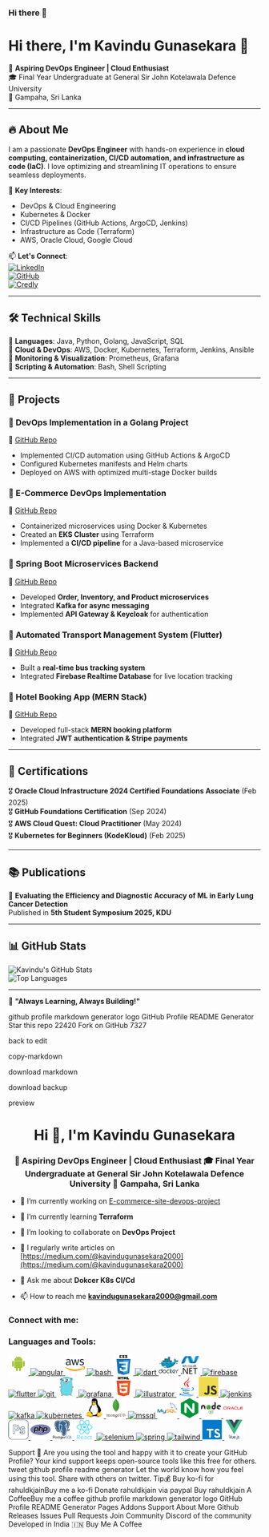 ### Hi there 👋


# Hi there, I'm Kavindu Gunasekara 👋  

🚀 **Aspiring DevOps Engineer | Cloud Enthusiast**  
🎓 Final Year Undergraduate at General Sir John Kotelawala Defence University  
📍 Gampaha, Sri Lanka  

---

## 🔥 About Me  
I am a passionate **DevOps Engineer** with hands-on experience in **cloud computing, containerization, CI/CD automation, and infrastructure as code (IaC)**. I love optimizing and streamlining IT operations to ensure seamless deployments.  

📌 **Key Interests**:  
- DevOps & Cloud Engineering  
- Kubernetes & Docker  
- CI/CD Pipelines (GitHub Actions, ArgoCD, Jenkins)  
- Infrastructure as Code (Terraform)  
- AWS, Oracle Cloud, Google Cloud  

📫 **Let's Connect**:  
[![LinkedIn](https://img.shields.io/badge/LinkedIn-Connect-blue?logo=linkedin)](https://www.linkedin.com/in/kavindu-gunasekara-198b85282)  
[![GitHub](https://img.shields.io/badge/GitHub-Follow-black?logo=github)](https://github.com/kavinduGunasekara)  
[![Credly](https://img.shields.io/badge/Credly-Certifications-orange?logo=credly)](https://www.credly.com/users/kavindu-gunasekara)  

---

## 🛠️ Technical Skills  
🔹 **Languages**: Java, Python, Golang, JavaScript, SQL  
🔹 **Cloud & DevOps**: AWS, Docker, Kubernetes, Terraform, Jenkins, Ansible  
🔹 **Monitoring & Visualization**: Prometheus, Grafana  
🔹 **Scripting & Automation**: Bash, Shell Scripting  

---

## 🚀 Projects  
### 🔹 DevOps Implementation in a Golang Project  
🔗 [GitHub Repo](https://github.com/kavinduGunasekara/go-web-app)  
- Implemented CI/CD automation using GitHub Actions & ArgoCD  
- Configured Kubernetes manifests and Helm charts  
- Deployed on AWS with optimized multi-stage Docker builds  

### 🔹 E-Commerce DevOps Implementation  
🔗 [GitHub Repo](https://github.com/kavinduGunasekara/E-commerce-site--devops-project)  
- Containerized microservices using Docker & Kubernetes  
- Created an **EKS Cluster** using Terraform  
- Implemented a **CI/CD pipeline** for a Java-based microservice  

### 🔹 Spring Boot Microservices Backend  
🔗 [GitHub Repo](https://github.com/kavinduGunasekara/Java-Spring-Boot-with-Microservices-application-)  
- Developed **Order, Inventory, and Product microservices**  
- Integrated **Kafka for async messaging**  
- Implemented **API Gateway & Keycloak** for authentication  

### 🔹 Automated Transport Management System (Flutter)  
🔗 [GitHub Repo](https://github.com/kavinduGunasekara/Lego-MobileApp)  
- Built a **real-time bus tracking system**  
- Integrated **Firebase Realtime Database** for live location tracking  

### 🔹 Hotel Booking App (MERN Stack)  
🔗 [GitHub Repo](https://github.com/kavinduGunasekara/mern-booking-app)  
- Developed full-stack **MERN booking platform**  
- Integrated **JWT authentication & Stripe payments**  

---

## 📜 Certifications  
🎖️ **Oracle Cloud Infrastructure 2024 Certified Foundations Associate** (Feb 2025)  
🎖️ **GitHub Foundations Certification** (Sep 2024)  
🎖️ **AWS Cloud Quest: Cloud Practitioner** (May 2024)  
🎖️ **Kubernetes for Beginners (KodeKloud)** (Feb 2025)  

---

## 📚 Publications  
📖 **Evaluating the Efficiency and Diagnostic Accuracy of ML in Early Lung Cancer Detection**  
Published in **5th Student Symposium 2025, KDU**  

---

## 📊 GitHub Stats  
![Kavindu's GitHub Stats](https://github-readme-stats.vercel.app/api?username=kavinduGunasekara&show_icons=true&theme=radical)  
![Top Languages](https://github-readme-stats.vercel.app/api/top-langs/?username=kavinduGunasekara&layout=compact&theme=radical)  

---

🌟 **"Always Learning, Always Building!"**  


github profile markdown generator logo
GitHub Profile README Generator
Star this repo
22420
Fork on GitHub
7327

back to edit

copy-markdown

download markdown

download backup

preview
<h1 align="center">Hi 👋, I'm Kavindu Gunasekara</h1>
<h3 align="center">🚀 Aspiring DevOps Engineer | Cloud Enthusiast 🎓 Final Year Undergraduate at General Sir John Kotelawala Defence University 📍 Gampaha, Sri Lanka</h3>

- 🔭 I’m currently working on [E-commerce-site-devops-project](https://github.com/kavindugunasekara/E-commerce-site--devops-project)

- 🌱 I’m currently learning **Terraform**

- 👯 I’m looking to collaborate on **DevOps Project**

- 📝 I regularly write articles on [https://medium.com/@kavindugunasekara2000](https://medium.com/@kavindugunasekara2000)

- 💬 Ask me about **Dokcer K8s CI/Cd**

- 📫 How to reach me **kavindugunasekara2000@gmail.com**

<h3 align="left">Connect with me:</h3>
<p align="left">
</p>

<h3 align="left">Languages and Tools:</h3>
<p align="left"> <a href="https://developer.android.com" target="_blank" rel="noreferrer"> <img src="https://raw.githubusercontent.com/devicons/devicon/master/icons/android/android-original-wordmark.svg" alt="android" width="40" height="40"/> </a> <a href="https://angular.io" target="_blank" rel="noreferrer"> <img src="https://angular.io/assets/images/logos/angular/angular.svg" alt="angular" width="40" height="40"/> </a> <a href="https://aws.amazon.com" target="_blank" rel="noreferrer"> <img src="https://raw.githubusercontent.com/devicons/devicon/master/icons/amazonwebservices/amazonwebservices-original-wordmark.svg" alt="aws" width="40" height="40"/> </a> <a href="https://www.gnu.org/software/bash/" target="_blank" rel="noreferrer"> <img src="https://www.vectorlogo.zone/logos/gnu_bash/gnu_bash-icon.svg" alt="bash" width="40" height="40"/> </a> <a href="https://www.w3schools.com/css/" target="_blank" rel="noreferrer"> <img src="https://raw.githubusercontent.com/devicons/devicon/master/icons/css3/css3-original-wordmark.svg" alt="css3" width="40" height="40"/> </a> <a href="https://dart.dev" target="_blank" rel="noreferrer"> <img src="https://www.vectorlogo.zone/logos/dartlang/dartlang-icon.svg" alt="dart" width="40" height="40"/> </a> <a href="https://www.docker.com/" target="_blank" rel="noreferrer"> <img src="https://raw.githubusercontent.com/devicons/devicon/master/icons/docker/docker-original-wordmark.svg" alt="docker" width="40" height="40"/> </a> <a href="https://dotnet.microsoft.com/" target="_blank" rel="noreferrer"> <img src="https://raw.githubusercontent.com/devicons/devicon/master/icons/dot-net/dot-net-original-wordmark.svg" alt="dotnet" width="40" height="40"/> </a> <a href="https://firebase.google.com/" target="_blank" rel="noreferrer"> <img src="https://www.vectorlogo.zone/logos/firebase/firebase-icon.svg" alt="firebase" width="40" height="40"/> </a> <a href="https://flutter.dev" target="_blank" rel="noreferrer"> <img src="https://www.vectorlogo.zone/logos/flutterio/flutterio-icon.svg" alt="flutter" width="40" height="40"/> </a> <a href="https://git-scm.com/" target="_blank" rel="noreferrer"> <img src="https://www.vectorlogo.zone/logos/git-scm/git-scm-icon.svg" alt="git" width="40" height="40"/> </a> <a href="https://golang.org" target="_blank" rel="noreferrer"> <img src="https://raw.githubusercontent.com/devicons/devicon/master/icons/go/go-original.svg" alt="go" width="40" height="40"/> </a> <a href="https://grafana.com" target="_blank" rel="noreferrer"> <img src="https://www.vectorlogo.zone/logos/grafana/grafana-icon.svg" alt="grafana" width="40" height="40"/> </a> <a href="https://www.w3.org/html/" target="_blank" rel="noreferrer"> <img src="https://raw.githubusercontent.com/devicons/devicon/master/icons/html5/html5-original-wordmark.svg" alt="html5" width="40" height="40"/> </a> <a href="https://www.adobe.com/in/products/illustrator.html" target="_blank" rel="noreferrer"> <img src="https://www.vectorlogo.zone/logos/adobe_illustrator/adobe_illustrator-icon.svg" alt="illustrator" width="40" height="40"/> </a> <a href="https://www.java.com" target="_blank" rel="noreferrer"> <img src="https://raw.githubusercontent.com/devicons/devicon/master/icons/java/java-original.svg" alt="java" width="40" height="40"/> </a> <a href="https://developer.mozilla.org/en-US/docs/Web/JavaScript" target="_blank" rel="noreferrer"> <img src="https://raw.githubusercontent.com/devicons/devicon/master/icons/javascript/javascript-original.svg" alt="javascript" width="40" height="40"/> </a> <a href="https://www.jenkins.io" target="_blank" rel="noreferrer"> <img src="https://www.vectorlogo.zone/logos/jenkins/jenkins-icon.svg" alt="jenkins" width="40" height="40"/> </a> <a href="https://kafka.apache.org/" target="_blank" rel="noreferrer"> <img src="https://www.vectorlogo.zone/logos/apache_kafka/apache_kafka-icon.svg" alt="kafka" width="40" height="40"/> </a> <a href="https://kubernetes.io" target="_blank" rel="noreferrer"> <img src="https://www.vectorlogo.zone/logos/kubernetes/kubernetes-icon.svg" alt="kubernetes" width="40" height="40"/> </a> <a href="https://www.linux.org/" target="_blank" rel="noreferrer"> <img src="https://raw.githubusercontent.com/devicons/devicon/master/icons/linux/linux-original.svg" alt="linux" width="40" height="40"/> </a> <a href="https://www.mongodb.com/" target="_blank" rel="noreferrer"> <img src="https://raw.githubusercontent.com/devicons/devicon/master/icons/mongodb/mongodb-original-wordmark.svg" alt="mongodb" width="40" height="40"/> </a> <a href="https://www.microsoft.com/en-us/sql-server" target="_blank" rel="noreferrer"> <img src="https://www.svgrepo.com/show/303229/microsoft-sql-server-logo.svg" alt="mssql" width="40" height="40"/> </a> <a href="https://www.mysql.com/" target="_blank" rel="noreferrer"> <img src="https://raw.githubusercontent.com/devicons/devicon/master/icons/mysql/mysql-original-wordmark.svg" alt="mysql" width="40" height="40"/> </a> <a href="https://www.nginx.com" target="_blank" rel="noreferrer"> <img src="https://raw.githubusercontent.com/devicons/devicon/master/icons/nginx/nginx-original.svg" alt="nginx" width="40" height="40"/> </a> <a href="https://nodejs.org" target="_blank" rel="noreferrer"> <img src="https://raw.githubusercontent.com/devicons/devicon/master/icons/nodejs/nodejs-original-wordmark.svg" alt="nodejs" width="40" height="40"/> </a> <a href="https://www.oracle.com/" target="_blank" rel="noreferrer"> <img src="https://raw.githubusercontent.com/devicons/devicon/master/icons/oracle/oracle-original.svg" alt="oracle" width="40" height="40"/> </a> <a href="https://www.photoshop.com/en" target="_blank" rel="noreferrer"> <img src="https://raw.githubusercontent.com/devicons/devicon/master/icons/photoshop/photoshop-line.svg" alt="photoshop" width="40" height="40"/> </a> <a href="https://www.php.net" target="_blank" rel="noreferrer"> <img src="https://raw.githubusercontent.com/devicons/devicon/master/icons/php/php-original.svg" alt="php" width="40" height="40"/> </a> <a href="https://www.postgresql.org" target="_blank" rel="noreferrer"> <img src="https://raw.githubusercontent.com/devicons/devicon/master/icons/postgresql/postgresql-original-wordmark.svg" alt="postgresql" width="40" height="40"/> </a> <a href="https://reactjs.org/" target="_blank" rel="noreferrer"> <img src="https://raw.githubusercontent.com/devicons/devicon/master/icons/react/react-original-wordmark.svg" alt="react" width="40" height="40"/> </a> <a href="https://www.selenium.dev" target="_blank" rel="noreferrer"> <img src="https://raw.githubusercontent.com/detain/svg-logos/780f25886640cef088af994181646db2f6b1a3f8/svg/selenium-logo.svg" alt="selenium" width="40" height="40"/> </a> <a href="https://spring.io/" target="_blank" rel="noreferrer"> <img src="https://www.vectorlogo.zone/logos/springio/springio-icon.svg" alt="spring" width="40" height="40"/> </a> <a href="https://tailwindcss.com/" target="_blank" rel="noreferrer"> <img src="https://www.vectorlogo.zone/logos/tailwindcss/tailwindcss-icon.svg" alt="tailwind" width="40" height="40"/> </a> <a href="https://www.typescriptlang.org/" target="_blank" rel="noreferrer"> <img src="https://raw.githubusercontent.com/devicons/devicon/master/icons/typescript/typescript-original.svg" alt="typescript" width="40" height="40"/> </a> <a href="https://vuejs.org/" target="_blank" rel="noreferrer"> <img src="https://raw.githubusercontent.com/devicons/devicon/master/icons/vuejs/vuejs-original-wordmark.svg" alt="vuejs" width="40" height="40"/> </a> </p>

Support 🙏
Are you using the tool and happy with it to create your GitHub Profile?
Your kind support keeps open-source tools like this free for others.
tweet github profile readme generator
Let the world know how you feel using this tool. Share with others on twitter.
Tip💰
Buy ko-fi for rahuldkjainBuy me a ko-fi
Donate rahuldkjain via paypal
Buy rahuldkjain A CoffeeBuy me a coffee
github profile markdown generator logo
GitHub Profile README Generator
Pages
Addons
Support
About
More
Github
Releases
Issues
Pull Requests
Join Community
Discord of the community
Developed in India 🇮🇳
Buy Me A Coffee
<!--
**kavinduGunasekara/kavinduGunasekara** is a ✨ _special_ ✨ repository because its `README.md` (this file) appears on your GitHub profile.

Here are some ideas to get you started:

- 🔭 I’m currently working on ...
- 🌱 I’m currently learning ...
- 👯 I’m looking to collaborate on ...
- 🤔 I’m looking for help with ...
- 💬 Ask me about ...
- 📫 How to reach me: ...
- 😄 Pronouns: ...
- ⚡ Fun fact: ...
-->
